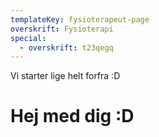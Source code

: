 ```yaml
---
templateKey: fysioterapeut-page
overskrift: Fysioterapi
special:
  - overskrift: t23qegq
---
```

Vi starter lige helt forfra :D

# Hej med dig :D
